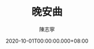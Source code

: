 ---
issue: 397
title: 晚安曲
author: 陳志寧
language: 南四縣
date: 2020-10-01T00:00:00.000+08:00
topic: 抒懷
difficulty: 2
wikidata: Q131449141
wikidata_link: https://www.wikidata.org/wiki/Q131449141
author_wikidata_link: https://www.wikidata.org/wiki/Q98096327
author_wikidata: Q98096327
---